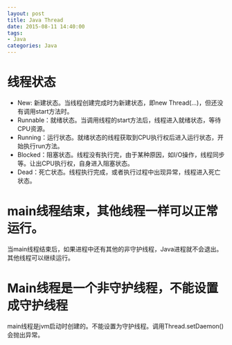 ```yaml
---
layout: post
title: Java Thread
date: 2015-08-11 14:40:00
tags:
- Java
categories: Java
---
```


# 线程状态
* New: 新建状态。当线程创建完成时为新建状态，即new Thread(...)，但还没有调用start方法时。
* Runnable：就绪状态。当调用线程的start方法后，线程进入就绪状态，等待CPU资源。
* Running：运行状态。就绪状态的线程获取到CPU执行权后进入运行状态，开始执行run方法。
* Blocked：阻塞状态。线程没有执行完，由于某种原因，如I/O操作，线程同步等。让出CPU执行权，自身进入阻塞状态。
* Dead：死亡状态。线程执行完成，或者执行过程中出现异常，线程进入死亡状态。

# main线程结束，其他线程一样可以正常运行。
当main线程结束后，如果进程中还有其他的非守护线程，Java进程就不会退出。其他线程可以继续运行。

# Main线程是一个非守护线程，不能设置成守护线程
main线程是jvm启动时创建的。不能设置为守护线程。调用Thread.setDaemon()会抛出异常。
